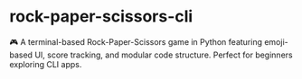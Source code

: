 # rock-paper-scissors-cli
🎮 A terminal-based Rock-Paper-Scissors game in Python featuring emoji-based UI, score tracking, and modular code structure. Perfect for beginners exploring CLI apps.
